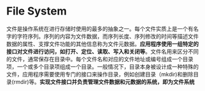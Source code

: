 # File System


文件是操作系统在进行存储时使用的最多的抽象之一。每个文件实质上是一个有名字的字符序列。序列的内容为文件数据，而序列长度、序列修改的时间等描述文件数据的属性、支撑文件功能的其他信息称为文件元数据。**应用程序使用一组特定的接口对文件进行访问，如打开、定位、读取、写入和关闭等**。文件名用来区分不同的文件，通常保存在目录中。每个文件名和对应的文件地址或编号组成一个目录项，一个或多个目录项组成一个目录。一般情况下，目录本身被设计成一种特殊的文件，应用程序需要使用专门的接口来操作目录，例如创建目录（mkdir)和删除目录(rmdir)等。**实现文件接口并负责管理文件数据和元数据的系统，即为文件系统**